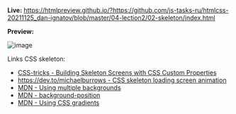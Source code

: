 **Live:** https://htmlpreview.github.io/?https://github.com/js-tasks-ru/htmlcss-20211125_dan-ignatov/blob/master/04-lection2/02-skeleton/index.html

**Preview:**

![image](https://user-images.githubusercontent.com/2094015/149017127-943eccdc-d74d-430b-bfe0-abb69c41a1c2.png)

Links CSS skeleton:

- [CSS-tricks - Building Skeleton Screens with CSS Custom Properties](https://css-tricks.com/building-skeleton-screens-css-custom-properties/)
- [https://dev.to/michaelburrows - CSS skeleton loading screen animation](https://dev.to/michaelburrows/css-skeleton-loading-screen-animation-gj3)
- [MDN - Using multiple backgrounds](https://developer.mozilla.org/en-US/docs/Web/CSS/CSS_Backgrounds_and_Borders/Using_multiple_backgrounds)
- [MDN - background-position](https://developer.mozilla.org/en-US/docs/Web/CSS/background-position)
- [MDN - Using CSS gradients](https://developer.mozilla.org/en-US/docs/Web/CSS/CSS_Images/Using_CSS_gradients)